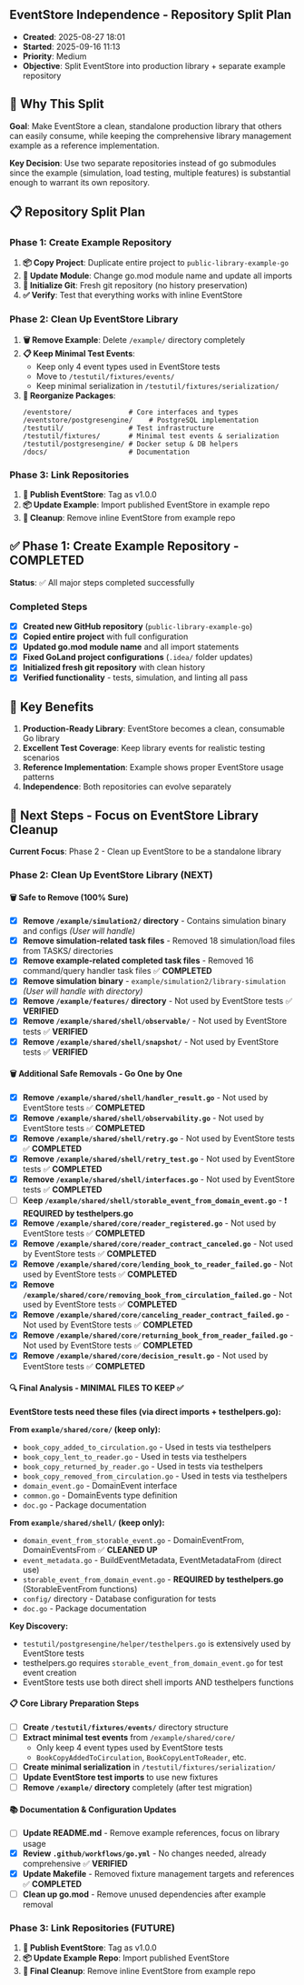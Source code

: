 ## EventStore Independence - Repository Split Plan
- **Created**: 2025-08-27 18:01
- **Started**: 2025-09-16 11:13
- **Priority**: Medium
- **Objective**: Split EventStore into production library + separate example repository

## 🎯 Why This Split

**Goal**: Make EventStore a clean, standalone production library that others can easily consume, while keeping the comprehensive library management example as a reference implementation.

**Key Decision**: Use two separate repositories instead of go submodules since the example (simulation, load testing, multiple features) is substantial enough to warrant its own repository.

## 📋 Repository Split Plan

### Phase 1: Create Example Repository
1. **📦 Copy Project**: Duplicate entire project to `public-library-example-go`
2. **🔧 Update Module**: Change go.mod module name and update all imports
3. **📝 Initialize Git**: Fresh git repository (no history preservation)
4. **✅ Verify**: Test that everything works with inline EventStore

### Phase 2: Clean Up EventStore Library
1. **🗑️ Remove Example**: Delete `/example/` directory completely
2. **📋 Keep Minimal Test Events**:
   - Keep only 4 event types used in EventStore tests
   - Move to `/testutil/fixtures/events/`
   - Keep minimal serialization in `/testutil/fixtures/serialization/`
3. **📁 Reorganize Packages**:
   ```
   /eventstore/              # Core interfaces and types
   /eventstore/postgresengine/    # PostgreSQL implementation
   /testutil/                # Test infrastructure
   /testutil/fixtures/       # Minimal test events & serialization
   /testutil/postgresengine/ # Docker setup & DB helpers
   /docs/                    # Documentation
   ```

### Phase 3: Link Repositories
1. **🚀 Publish EventStore**: Tag as v1.0.0
2. **📦 Update Example**: Import published EventStore in example repo
3. **🧹 Cleanup**: Remove inline EventStore from example repo

## ✅ Phase 1: Create Example Repository - COMPLETED

**Status**: ✅ All major steps completed successfully

### Completed Steps
- [x] **Created new GitHub repository** (`public-library-example-go`)
- [x] **Copied entire project** with full configuration
- [x] **Updated go.mod module name** and all import statements
- [x] **Fixed GoLand project configurations** (`.idea/` folder updates)
- [x] **Initialized fresh git repository** with clean history
- [x] **Verified functionality** - tests, simulation, and linting all pass

## 🎯 Key Benefits

1. **Production-Ready Library**: EventStore becomes a clean, consumable Go library
2. **Excellent Test Coverage**: Keep library events for realistic testing scenarios
3. **Reference Implementation**: Example shows proper EventStore usage patterns
4. **Independence**: Both repositories can evolve separately

## 📝 Next Steps - Focus on EventStore Library Cleanup

**Current Focus**: Phase 2 - Clean up EventStore to be a standalone library

### Phase 2: Clean Up EventStore Library (NEXT)

#### 🗑️ Safe to Remove (100% Sure)
- [x] **Remove `/example/simulation2/` directory** - Contains simulation binary and configs *(User will handle)*
- [x] **Remove simulation-related task files** - Removed 18 simulation/load files from TASKS/ directories
- [x] **Remove example-related completed task files** - Removed 16 command/query handler task files ✅ **COMPLETED**
- [x] **Remove simulation binary** - `example/simulation2/library-simulation` *(User will handle with directory)*
- [x] **Remove `/example/features/` directory** - Not used by EventStore tests ✅ **VERIFIED**
- [x] **Remove `/example/shared/shell/observable/`** - Not used by EventStore tests ✅ **VERIFIED**
- [x] **Remove `/example/shared/shell/snapshot/`** - Not used by EventStore tests ✅ **VERIFIED**

#### 🗑️ Additional Safe Removals - Go One by One
- [x] **Remove `/example/shared/shell/handler_result.go`** - Not used by EventStore tests ✅ **COMPLETED**
- [x] **Remove `/example/shared/shell/observability.go`** - Not used by EventStore tests ✅ **COMPLETED**
- [x] **Remove `/example/shared/shell/retry.go`** - Not used by EventStore tests ✅ **COMPLETED**
- [x] **Remove `/example/shared/shell/retry_test.go`** - Not used by EventStore tests ✅ **COMPLETED**
- [x] **Remove `/example/shared/shell/interfaces.go`** - Not used by EventStore tests ✅ **COMPLETED**
- [ ] **Keep `/example/shared/shell/storable_event_from_domain_event.go`** - ❗ **REQUIRED by testhelpers.go**
- [x] **Remove `/example/shared/core/reader_registered.go`** - Not used by EventStore tests ✅ **COMPLETED**
- [x] **Remove `/example/shared/core/reader_contract_canceled.go`** - Not used by EventStore tests ✅ **COMPLETED**
- [x] **Remove `/example/shared/core/lending_book_to_reader_failed.go`** - Not used by EventStore tests ✅ **COMPLETED**
- [x] **Remove `/example/shared/core/removing_book_from_circulation_failed.go`** - Not used by EventStore tests ✅ **COMPLETED**
- [x] **Remove `/example/shared/core/canceling_reader_contract_failed.go`** - Not used by EventStore tests ✅ **COMPLETED**
- [x] **Remove `/example/shared/core/returning_book_from_reader_failed.go`** - Not used by EventStore tests ✅ **COMPLETED**
- [x] **Remove `/example/shared/core/decision_result.go`** - Not used by EventStore tests ✅ **COMPLETED**

#### 🔍 Final Analysis - MINIMAL FILES TO KEEP ✅
**EventStore tests need these files (via direct imports + testhelpers.go):**

**From `example/shared/core/` (keep only):**
- `book_copy_added_to_circulation.go` - Used in tests via testhelpers
- `book_copy_lent_to_reader.go` - Used in tests via testhelpers
- `book_copy_returned_by_reader.go` - Used in tests via testhelpers
- `book_copy_removed_from_circulation.go` - Used in tests via testhelpers
- `domain_event.go` - DomainEvent interface
- `common.go` - DomainEvents type definition
- `doc.go` - Package documentation

**From `example/shared/shell/` (keep only):**
- `domain_event_from_storable_event.go` - DomainEventFrom, DomainEventsFrom ✅ **CLEANED UP**
- `event_metadata.go` - BuildEventMetadata, EventMetadataFrom (direct use)
- `storable_event_from_domain_event.go` - **REQUIRED by testhelpers.go** (StorableEventFrom functions)
- `config/` directory - Database configuration for tests
- `doc.go` - Package documentation

**Key Discovery:**
- `testutil/postgresengine/helper/testhelpers.go` is extensively used by EventStore tests
- testhelpers.go requires `storable_event_from_domain_event.go` for test event creation
- EventStore tests use both direct shell imports AND testhelpers functions

#### 📋 Core Library Preparation Steps
- [ ] **Create `/testutil/fixtures/events/`** directory structure
- [ ] **Extract minimal test events** from `/example/shared/core/`
  - Only keep 4 event types used by EventStore tests
  - `BookCopyAddedToCirculation`, `BookCopyLentToReader`, etc.
- [ ] **Create minimal serialization** in `/testutil/fixtures/serialization/`
- [ ] **Update EventStore test imports** to use new fixtures
- [ ] **Remove `/example/` directory** completely (after test migration)

#### 📚 Documentation & Configuration Updates
- [ ] **Update README.md** - Remove example references, focus on library usage
- [x] **Review `.github/workflows/go.yml`** - No changes needed, already comprehensive ✅ **VERIFIED**
- [x] **Update Makefile** - Removed fixture management targets and references ✅ **COMPLETED**
- [ ] **Clean up go.mod** - Remove unused dependencies after example removal

### Phase 3: Link Repositories (FUTURE)
1. **🚀 Publish EventStore**: Tag as v1.0.0
2. **📦 Update Example Repo**: Import published EventStore
3. **🧹 Final Cleanup**: Remove inline EventStore from example repo